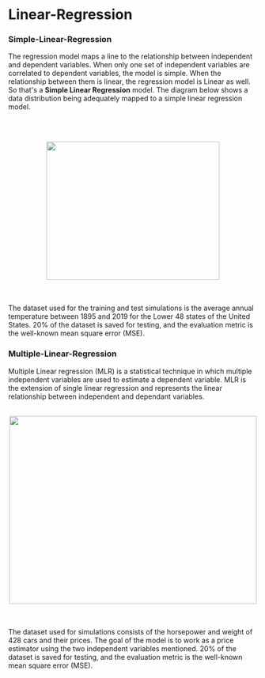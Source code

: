 # Linear-Regression

### Simple-Linear-Regression

The regression model maps a line to the relationship between independent and dependent variables. When only one set of independent variables are correlated to dependent variables, the model is simple. When the relationship between them is linear, the regression model is Linear as well. So that's a **Simple Linear Regression** model. The diagram below shows a data distribution being adequately mapped to a simple linear regression model.

<br/><br/>

<p align="center">
  <img width="350" height="280" src="https://user-images.githubusercontent.com/66460485/126896094-79f345a1-a6b8-4e6d-b7a9-9d71e1d6522f.png">
</p>

<br/><br/>
The dataset used for the training and test simulations is the average annual temperature between 1895 and 2019 for the Lower 48 states of the United States.
20% of the dataset is saved for testing, and the evaluation metric is the well-known mean square error (MSE). 

### Multiple-Linear-Regression

Multiple Linear regression (MLR)  is a statistical technique in which multiple independent variables are used to estimate a dependent variable. MLR is the extension of single linear regression and represents the linear relationship between independent and dependant variables.
<br/><br/>

<p align="center">
  <img width="500" height="380" src="https://user-images.githubusercontent.com/66460485/127834167-46e35c22-6731-45dc-8a51-769dbd726ead.png">
</p>

<br/><br/>
The dataset used for simulations consists of the horsepower and weight of 428 cars and their prices. The goal of the model is to work as a price estimator using the two independent variables mentioned. 20% of the dataset is saved for testing, and the evaluation metric is the well-known mean square error (MSE).
